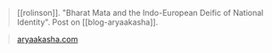 > [[rolinson]]. "Bharat Mata and the Indo-European Deific of National Identity". Post on [[blog-aryaakasha]].

> [aryaakasha.com](https://aryaakasha.com/2018/08/15/bharat-mata-and-the-indo-european-deific-of-national-identity/)